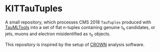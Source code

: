 # KITTauTuples

A small repository, which processes CMS 2018 `TauTuples` produced with [TauMLTools](https://github.com/cms-tau-pog/TauMLTools) into a set of flat n-tuples
containing genuine &tau;<sub>h</sub> candidates, or jets, muons and electron misidentified as &tau;<sub>h</sub> objects.

This repository is inspired by the setup of [CROWN](https://crown.readthedocs.io/en/latest/) analysis software.
